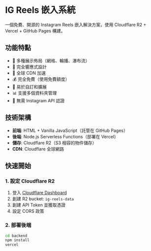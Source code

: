 # IG Reels 嵌入系統

一個免費、開源的 Instagram Reels 嵌入解決方案，使用 Cloudflare R2 + Vercel + GitHub Pages 構建。

## 功能特點

- 🎨 多種展示佈局（網格、輪播、瀑布流）
- 📱 完全響應式設計
- 🚀 全球 CDN 加速
- 💰 完全免費（使用免費額度）
- 🔧 易於自訂和擴展
- 📊 支援多個資料夾管理
- 🎯 無需 Instagram API 認證

## 技術架構

- **前端**: HTML + Vanilla JavaScript（託管在 GitHub Pages）
- **後端**: Node.js Serverless Functions（部署在 Vercel）
- **儲存**: Cloudflare R2（S3 相容的物件儲存）
- **CDN**: Cloudflare 全球網路

## 快速開始

### 1. 設定 Cloudflare R2

1. 登入 [Cloudflare Dashboard](https://dash.cloudflare.com/)
2. 創建 R2 bucket: `ig-reels-data`
3. 創建 API Token 並獲取憑證
4. 設定 CORS 政策

### 2. 部署後端

```bash
cd backend
npm install
vercel